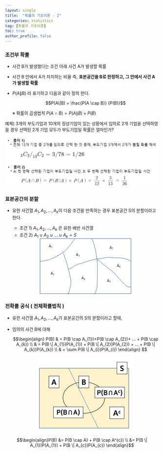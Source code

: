 ```yaml
---
layout: single
title:  "확률의 기초이론 - 2"
categories: statistics
tag: [확률의 기초이론]
toc: true
author_profile: false
---
```


### 조건부 확률

* 사건 B가 발생했다는 조건 아래 사건 A가 발생할 확률
* 사건 B 안에서 A가 차지하는 비율 즉, **표본공간을 B로 한정하고, 그 안에서 사건 A가 발생할 확률**
* $P(A\|B)$ 라 표기하고 다음과 같이 정의 한다.
  
    $$P(A\|B) = \frac{P(A \cap B)} {P(B)}$$

  ※ 확률의 곱셈법칙 $P(A \cap B) = P(A\|B) \times P(B)$

예제) 3개의 부도기업과 10개의 정상기업이 있는 상황에서 임의로 2개 기업을 선택하였을 경우 선택된 2개 기업 모두가 부도기업일 확률은 얼마인가?
  
  <center><img src="../../images/2022-03-11-prob-2/pic-1.png" /></center>

### 표본공간의 분할

* 유한 사건열 $A_{1},A_{2}, ... , A_{k}$이 다음 조건을 만족하는 경우 표본공간 S의 분할이라고 한다.
  * 조건 1) $A_{1},A_{2}, ... , A_{k}$ 은 유한 배반 사건열
  * 조건 2) $A_{1} \cup A_{2} \cup  ... \cup  A_{k}=S$
  
  <center><img src="../../images/2022-03-11-prob-2/pic-2.png" /></center>


### 전확률 공식 ( 전체확률법칙 )
* 유한 사건열 $A_{1},A_{2}, ... , A_{k}$가 표본공간의 S의 분할이라고 할때, 
* 임의의 사건 B에 대해
  
  $$\begin{align} P(B) & = P(B \cap A_{1})+P(B \cap A_{2})+ ... + P(B \cap A_{k}) \\
    & = P(B \| A_{1})P(A_{1}) + P(B \| A_{2})P(A_{2}) + ... + P(B \| A_{k})P(A_{k}) \\
    & = \sum P(B \| A_{i})P(A_{i})  \end{align} $$

  <center><img src="../../images/2022-03-11-prob-2/pic-3.png" /></center>    

$$\begin{align}P(B) &= P(B \cap A) + P(B \cap A^{c}) \\ &= P(B \| A_{1})P(A_{1}) + P(B \| A_{c})P(A_{c})  \end{align}$$